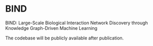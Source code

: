 # BIND
BIND: Large-Scale Biological Interaction Network Discovery through Knowledge Graph-Driven Machine Learning

The codebase will be publicly available after publication.
